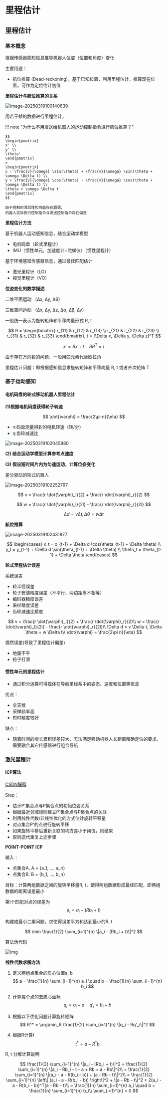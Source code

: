 # 里程估计

## 里程估计

### 基本概念

根据传感器感知信息推导机器人位姿（位置和角度）变化

主要用途：
  - 航位推算 (Dead-reckoning)，基于已知位置，利用里程估计，推算现在位置，可作为定位估计初值



**里程估计与航位推算的关系**

![image-20250319100140639](https://zyysite.oss-cn-hangzhou.aliyuncs.com/202503191001809.png)

用若干帧的数据进行里程估计，

!!! note "为什么不用发送给机器人的运动控制指令进行航位推算？"

    $$
    \begin{pmatrix}
    x' \\
    y' \\
    \theta'
    \end{pmatrix}
    =
    \begin{pmatrix}
    x - \frac{v}{\omega} \sin(\theta) + \frac{v}{\omega} \sin(\theta + \omega \Delta t) \\
    y + \frac{v}{\omega} \cos(\theta) - \frac{v}{\omega} \cos(\theta + \omega \Delta t) \\
    \theta + \omega \Delta t
    \end{pmatrix}
    $$
    
    由于控制的滞后性和可能存在超调，
    机器人实际执行控制指令与发送控制指令存在偏差

**里程估计方法**

基于机器人运动感知信息，结合运动学模型
  - 电机码盘（轮式里程计）
  - IMU（惯性单元，加速度计+陀螺仪）（惯性里程计）

基于环境感知传感器信息，通过最佳匹配估计
  - 激光里程计（LO）
  - 视觉里程计（VO）

**位姿变化的数学描述**

二维平面运动 （Δx, Δy, Δθ）

三维空间运动 （Δx, Δy, Δz, Δα, Δβ, Δγ）

一般统一表示为旋转矩阵和平移向量形式 R, t

$$
R = \begin{bmatrix}
r_{11} & r_{12} & r_{13} \\
r_{21} & r_{22} & r_{23} \\
r_{31} & r_{32} & r_{33}
\end{bmatrix}, t = [\Delta x, \Delta y, \Delta z]^T
$$

$$
x' = Rx + t \quad RR^T = I
$$

由于存在万向锁的问题，一般用四元素代替欧拉角

里程估计问题：即根据感知信息求旋转矩阵和平移向量 R, t 或者齐次矩阵 T

### 基于运动感知

#### 电机码盘的轮式移动机器人里程估计

**(1)根据电机码盘获得轮子转速**

$$
\dot{\varphi} = \frac{2\pi n}{\eta}
$$

- n:码盘测量得到的电机转速（转/分）
- η:齿轮减速比

![image-20250319102045880](https://zyysite.oss-cn-hangzhou.aliyuncs.com/202503191020011.png)

**(2) 结合运动学模型计算参考点速度**

**(3) 假设短时间片内为匀速运动，计算位姿变化**

差分驱动的轮式机器人

![image-20250319102252797](https://zyysite.oss-cn-hangzhou.aliyuncs.com/202503191022882.png)


$$
v = \frac{r \dot{\varphi}_l}{2} + \frac{r \dot{\varphi}_r}{2}
$$

$$
w = \frac{r \dot{\varphi}_l}{2l} - \frac{r \dot{\varphi}_r}{2l}
$$

$$
\Delta d = v \Delta t, \Delta \theta = w \Delta t
$$

**航位推算**


![image-20250319102431877](https://zyysite.oss-cn-hangzhou.aliyuncs.com/202503191024924.png)


$$
\begin{cases}
x_t = x_{t-1} + \Delta d \cos(\theta_{t-1} + \Delta \theta) \\
y_t = y_{t-1} + \Delta d \sin(\theta_{t-1} + \Delta \theta) \\
\theta_t = \theta_{t-1} + \Delta \theta
\end{cases}
$$

**轮式里程估计误差**

系统误差
  - 轮半径误差
  - 轮子安装精度误差（不平行，两边距离不相等）
  - 编码器精度误差
  - 采样精度误差
  - 齿轮减速比精度

$$
v = \frac{r \dot{\varphi}_l}{2} + \frac{r \dot{\varphi}_r}{2}\\
w = \frac{r \dot{\varphi}_l}{2l} - \frac{r \dot{\varphi}_r}{2l}\\
\Delta d = v \Delta t, \Delta \theta = w \Delta t\\
\dot{\varphi} = \frac{2\pi n}{\eta}
$$

偶然误差(导致了里程估计偏差)
  - 地面不平
  - 轮子打滑



#### 惯性单元的里程估计

- 通过积分运算可得载体在导航坐标系中的姿态、速度和位置等信息

优点：
- 全天候
- 采样频率高
- 短时精度较好

缺点：
- 随着时间的增长累积误差较大，无法满足移动机器人长距离精确定位的要求，需要融合其它传感器进行组合导航

### 激光里程计




#### ICP算法

[CSDN解释](https://blog.csdn.net/qq_41685265/article/details/107140349)

Step：
  - 估计P'集合点与P集合点的初始位姿关系
  - 根据最近邻域规则建立P'集合点与P集合点的关联
  - 利用线性代数/非线性优化的方式估计旋转平移量
  - 对点集合P'的点进行旋转平移
  - 如果旋转平移后重新关联的均方差小于阈值，则结束
  - 否则迭代重复上述步骤


**POINT-POINT ICP**

输入：

- 点集合A, A = {a_1, ..., a_n}
- 点集合B, B = {b_1, ..., b_n}

目标：计算两组数据之间的旋转平移量R, t，使得两组数据形成最佳匹配，即两组数据的距离误差最小

第i个匹配对点的误差为
$$
e_i = a_i - (Rb_i + t)
$$

构建成最小二乘问题，求使得误差平方和达到最小的R, t

$$
\min \frac{1}{2} \sum_{i=1}^{n} \|a_i - (Rb_i + t)\|^2
$$


算法伪代码

![img](https://zyysite.oss-cn-hangzhou.aliyuncs.com/202503191111605.png)

**线性代数求解方法**

1. 定义两组点集合的质心位置a, b
   $$
   a = \frac{1}{n} \sum_{i=1}^{n} a_i \quad b = \frac{1}{n} \sum_{i=1}^{n} b_i
   $$

2. 计算每个点的去质心坐标
   $$
   q_i = a_i - a \quad q'_i = b_i - b
   $$

3. 根据以下优化问题计算旋转矩阵
   $$
   R^* = \arg\min_R \frac{1}{2} \sum_{i=1}^{n} \|q_i - Rq'_i\|^2
   $$

4. 根据R计算t
   $$
   t^* = a - R^*b
   $$

R, t 分解计算说明

$$
\frac{1}{2} \sum_{i=1}^{n} \|a_i - (Rb_i + t)\|^2 = \frac{1}{2} \sum_{i=1}^{n} \|a_i - Rb_i - t - a + Rb + a - Rb\|^2\\
= \frac{1}{2} \sum_{i=1}^{n} \|(a_i - a - R(b_i - b)) + (a - Rb - t)\|^2\\
= \frac{1}{2} \sum_{i=1}^{n} \left\| (a_i - a - R(b_i - b)) \right\|^2 + \|a - Rb - t\|^2 + 2(a_i - a - R(b_i - b))^T(a - Rb - t)\\
= \frac{1}{n} \sum_{i=1}^{n} a_i \quad b = \frac{1}{n} \sum_{i=1}^{n} b_i\\
\sum_{i=1}^{n} = 0
$$








































